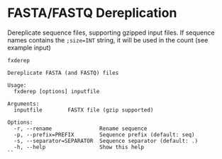 # FASTA/FASTQ Dereplication

Dereplicate sequence files, supporting gzipped input files. 
If sequence names contains the `;size=INT` string, it will be used in the count (see example input)

```
fxderep

Dereplicate FASTA (and FASTQ) files

Usage:
  fxderep [options] inputfile

Arguments:
  inputfile        FASTX file (gzip supported)

Options:
  -r, --rename               Rename sequence
  -p, --prefix=PREFIX        Sequence prefix (default: seq)
  -s, --separator=SEPARATOR  Sequence separator (default: .)
  -h, --help                 Show this help
``

